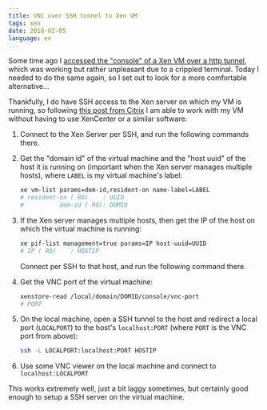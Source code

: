 ```yaml
---
title: VNC over SSH tunnel to Xen VM
tags: xen
date: 2018-02-05
language: en
...
```


Some time ago I [accessed the "console" of a Xen VM over a http
tunnel][xen-console-http-post], which was working but rather
unpleasant due to a crippled terminal.  Today I needed to do the same
again, so I set out to look for a more comfortable alternative...

Thankfully, I do have SSH access to the Xen server on which my VM is
running, so following [this post from Citrix][citrix-post] I am able
to work with my VM without having to use XenCenter or a similar
software:

 1. Connect to the Xen Server per SSH, and run the following commands
    there.
 2. Get the "domain id" of the virtual machine and the "host uuid" of
    the host it is running on (important when the Xen server manages
    multiple hosts), where `LABEL` is my virtual machine's label:
    
    ```bash
    xe vm-list params=dom-id,resident-on name-label=LABEL
    # resident-on ( RO)    : UUID
    #          dom-id ( RO): DOMID
    ```

 3. If the Xen server manages multiple hosts, then get the IP of the
    host on which the virtual machine is running:
    
    ```bash
    xe pif-list management=true params=IP host-uuid=UUID
    # IP ( RO)    : HOSTIP
    ```
    
    Connect per SSH to that host, and run the following command
    there.
 4. Get the VNC port of the virtual machine:

    ```bash
    xenstore-read /local/domain/DOMID/console/vnc-port
    # PORT
    ```

 5. On the local machine, open a SSH tunnel to the host and redirect a
    local port (`LOCALPORT`) to the host's `localhost:PORT` (where
    `PORT` is the VNC port from above):
    
    ```bash
    ssh -L LOCALPORT:localhost:PORT HOSTIP
    ```

 6. Use some VNC viewer on the local machine and connect to
    `localhost:LOCALPORT`

This works extremely well, just a bit laggy sometimes, but certainly
good enough to setup a SSH server on the virtual machine.


[xen-console-http-post]: /posts/2017/07/xen-vm-console-connection.html
[citrix-post]: https://www.citrix.com/blogs/2011/02/18/using-vnc-to-connect-to-a-xenserver-vms-console/
